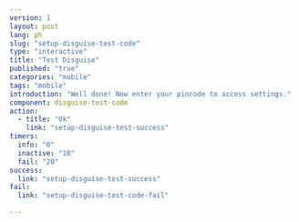 ```yaml
---
version: 1
layout: post
lang: ph
slug: "setup-disguise-test-code"
type: "interactive"
title: "Test Disguise"
published: "true"
categories: "mobile"
tags: "mobile"
introduction: "Well done! Now enter your pincode to access settings."
component: disguise-test-code
action: 
  - title: "Ok"
    link: "setup-disguise-test-success"
timers:
  info: "0"
  inactive: "10"
  fail: "20"
success: 
  link: "setup-disguise-test-success"
fail: 
  link: "setup-disguise-test-code-fail"  

---
```


